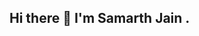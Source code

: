 <head>
  <link rel="stylesheet" href="styles.css">
</head>
<body>
  <h2> Hi there 👋  I'm Samarth Jain .</h2>
</body>

<!--
**samarth-jain28/samarth-jain28** is a ✨ _special_ ✨ repository because its `README.md` (this file) appears on your GitHub profile.

Here are some ideas to get you started:

- 🔭 I’m currently working on ...
- 🌱 I’m currently learning ...
- 👯 I’m looking to collaborate on ...
- 🤔 I’m looking for help with ...
- 💬 Ask me about ...
- 📫 How to reach me: ...
- 😄 Pronouns: ...
- ⚡ Fun fact: ...
-->
